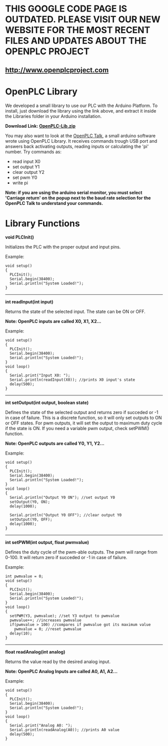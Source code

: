 # **THIS GOOGLE CODE PAGE IS OUTDATED. PLEASE VISIT OUR NEW WEBSITE FOR THE MOST RECENT FILES AND UPDATES ABOUT THE OPENPLC PROJECT** #

## **http://www.openplcproject.com** ##

# OpenPLC Library #

We developed a small library to use our PLC with the Arduino Platform. To install, just download the library using the link above, and extract it inside the Libraries folder in your Arduino installation.

**Download Link: [OpenPLC-Lib.zip](http://open-plc.googlecode.com/files/OpenPLC-Lib.zip)**

You may also want to look at the [OpenPLC Talk](http://open-plc.googlecode.com/files/OpenPLC_Talk.zip), a small arduino software wrote using OpenPLC Library. It receives commands trough USB port and answers back activating outputs, reading inputs or calculating the 'pi' number. Try commands as:
  * read input X0
  * set output Y1
  * clear output Y2
  * set pwm Y0
  * write pi

**Note: if you are using the arduino serial monitor, you must select 'Carriage return' on the popup next to the baud rate selection for the OpenPLC Talk to understand your commands.**


# Library Functions #

**void PLCInit()**

Initializes the PLC with the proper output and input pins.

Example:
```
void setup() 
{
  PLCInit();
  Serial.begin(38400);
  Serial.println("System Loaded!");
}
```

---


**int readInput(int input)**

Returns the state of the selected input. The state can be ON or OFF.

**Note: OpenPLC inputs are called X0, X1, X2...**

Example:
```
void setup() 
{
  PLCInit();
  Serial.begin(38400);
  Serial.println("System Loaded!");
}
void loop()
{
  Serial.print("Input X0: ");
  Serial.println(readInput(X0)); //prints X0 input's state
  delay(500);
}
```

---


**int setOutput(int output, boolean state)**

Defines the state of the selected output and returns zero if succeded or -1 in case of failure. This is a discrete function, so it will only set outputs to ON or OFF states. For pwm outputs, it will set the output to maximum duty cycle if the state is ON. If you need a variable pwm output, check setPWM() function.

**Note: OpenPLC outputs are called Y0, Y1, Y2...**

Example:
```
void setup() 
{
  PLCInit();
  Serial.begin(38400);
  Serial.println("System Loaded!");
}
void loop()
{
  Serial.println("Output Y0 ON"); //set output Y0
  setOutput(Y0, ON);
  delay(1000);

  Serial.println("Output Y0 OFF"); //clear output Y0
  setOutput(Y0, OFF);
  delay(1000);
}
```

---


**int setPWM(int output, float pwmvalue)**

Defines the duty cycle of the pwm-able outputs. The pwm will range from 0-100. It will return zero if succeded or -1 in case of failure.

Example:
```
int pwmvalue = 0;
void setup() 
{
  PLCInit();
  Serial.begin(38400);
  Serial.println("System Loaded!");
}
void loop()
{
  setPWM(Y3, pwmvalue); //set Y3 output to pwmvalue
  pwmvalue++; //increases pwmvalue
  if(pwmvalue > 100) //compares if pwmvalue got its maximum value
    pwmvalue = 0; //reset pwmvalue
  delay(10);
}
```

---


**float readAnalog(int analog)**

Returns the value read by the desired analog input.

**Note: OpenPLC Analog Inputs are called A0, A1, A2...**

Example:
```
void setup() 
{
  PLCInit();
  Serial.begin(38400);
  Serial.println("System Loaded!");
}
void loop()
{
  Serial.print("Analog A0: ");
  Serial.println(readAnalog(A0)); //prints A0 value
  delay(500);
}
```